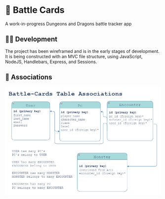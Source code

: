 # 🐲 Battle Cards
A work-in-progress Dungeons and Dragons battle tracker app

## 👨‍💻 Development
The project has been wireframed and is in the early stages of development. It is being constructed with an MVC file structure, using JavaScript, NodeJS, Handlebars, Express, and Sessions.

## 🔗 Associations
![Table associations](images/table_associations.png)

